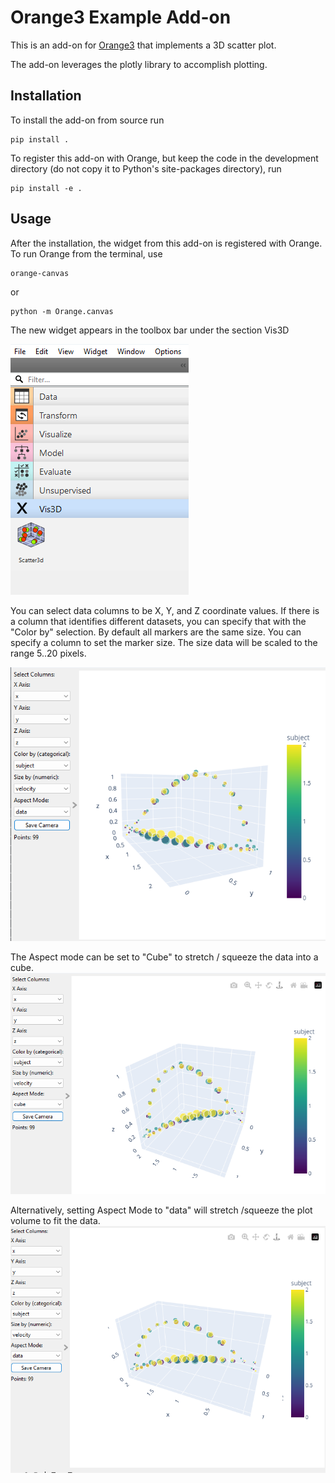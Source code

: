 Orange3 Example Add-on
======================

This is an add-on for 
[Orange3](http://orange.biolab.si) that implements a 3D scatter plot.  

The add-on leverages the plotly library to accomplish plotting.


Installation
------------

To install the add-on from source run

    pip install .

To register this add-on with Orange, but keep the code in the development directory (do not copy it to 
Python's site-packages directory), run

    pip install -e .

<!--
Documentation / widget help can be built by running

    make html htmlhelp

from the doc directory.
-->
Usage
-----

After the installation, the widget from this add-on is registered with Orange. To run Orange from the terminal,
use

    orange-canvas

or

    python -m Orange.canvas

The new widget appears in the toolbox bar under the section Vis3D


![Widget tray](WidgetTray.png)

You can select data columns to be X, Y, and Z coordinate values.  If there is a column that identifies different datasets, you can specify that with the "Color by" selection.  By default all markers are the same size.  You can specify a column to set the marker size.  The size data will be scaled to the range 5..20 pixels.

![screenshot](screenshot.png)

The Aspect mode can be set to "Cube" to stretch / squeeze the data into a cube.
![cube aspect](AspectCube.png)

Alternatively, setting Aspect Mode to "data" will stretch /squeeze the plot volume to fit the data.
![cube aspect](AspectData.png)
